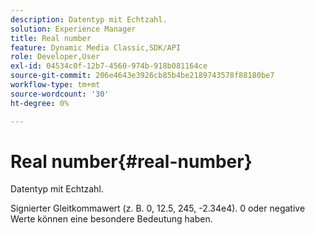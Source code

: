 ```yaml
---
description: Datentyp mit Echtzahl.
solution: Experience Manager
title: Real number
feature: Dynamic Media Classic,SDK/API
role: Developer,User
exl-id: 04534c0f-12b7-4560-974b-918b081164ce
source-git-commit: 206e4643e3926cb85b4be2189743578f88180be7
workflow-type: tm+mt
source-wordcount: '30'
ht-degree: 0%

---
```


# Real number{#real-number}

Datentyp mit Echtzahl.

Signierter Gleitkommawert (z. B. 0, 12.5, 245, -2.34e4). 0 oder negative Werte können eine besondere Bedeutung haben.
